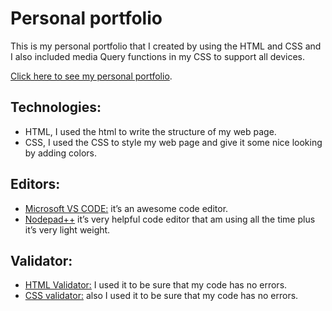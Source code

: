 # Personal portfolio  

This is my personal portfolio that I created by using the HTML and CSS and I also included media Query functions in my CSS to support all devices.

[Click here to see my personal portfolio](  https://qabas-al-ani.github.io/personal-portfolio/  ).

## Technologies: 

* HTML, I used the html to write the structure of my web page.
* CSS, I used the CSS to style my web page and give it some nice looking by adding colors.

## Editors:

* [Microsoft VS CODE:](  https://visualstudio.microsoft.com/ ) it’s an awesome code editor.
* [Nodepad++]( https://notepad-plus-plus.org/downloads/ ) it’s very helpful code editor that am using all the time plus it’s very light weight.
 
## Validator: 

*	[HTML Validator:]( https://validator.w3.org/ ) I used it to be sure that my code has no errors.
*	[CSS validator:](  https://jigsaw.w3.org/css-validator/ ) also I used it to be sure that my code has no errors.
